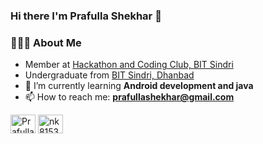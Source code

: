 ### Hi there I'm Prafulla Shekhar 👋

<!--
**prafullashekhar/prafullashekhar** is a ✨ _special_ ✨ repository because its `README.md` (this file) appears on your GitHub profile.
-->
<h3> 👨🏻‍💻 About Me </h3>

- Member at [Hackathon and Coding Club, BIT Sindri](https://github.com/hnccbits)
- Undergraduate from [BIT Sindri, Dhanbad](http://bitsindri.ac.in/)
- 🌱 I’m currently learning **Android development and java**
- 📫 How to reach me: **prafullashekhar@gmail.com**

<!--
- 👯 I’m looking to collaborate on ...
- 🤔 I’m looking for help with ...
- 💬 Ask me about ...
- 📫 How to reach me: **prafullashekhar@gmail.com**
- 😄 Pronouns: ...
- ⚡ Fun fact: ...
-->

<p align="left">
<a href="https://linkedin.com/in/prafull-shekhar-292820207/" target="blank"><img align="center" src="https://raw.githubusercontent.com/rahuldkjain/github-profile-readme-generator/master/src/images/icons/Social/linked-in-alt.svg" alt="Prafulla Shekhar" height="30" width="40" /></a>
<a href="https://www.codechef.com/users/shekharprafull" target="blank"><img align="center" src="https://yt3.ggpht.com/ytc/AAUvwnhAFZgqXiTg3WS7ZFI6byv7sBAVxE9j8T6Cioa8rw4=s900-c-k-c0x00ffffff-no-rj" alt="nk8153" height="30" width="40" /></a>

</p>
